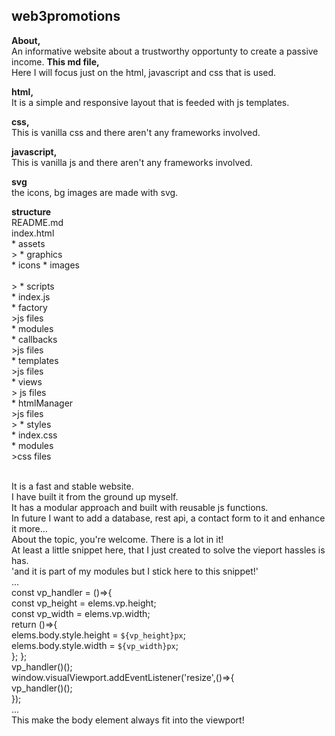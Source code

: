 ## web3promotions
**About,**
<br/>An informative website about a trustworthy opportunty to create a passive income.
**This md file,**
<br/>Here I will focus just on the html, javascript and css that is used.

**html,**
<br/>It is a simple and responsive layout that is feeded with js templates.

**css,**
<br/>This is vanilla css and there aren't any frameworks involved.

**javascript,**
<br/>This is vanilla js and there aren't any frameworks involved.

**svg**
<br/> the icons, bg images are made with svg.

**structure**
<br/>README.md
<br/>index.html
<br/>* assets
<br/>>	* graphics  
			* icons 
			* images  
<br/>>	* scripts
<br/>		* index.js
<br/>		* factory
<br/>			>js files
<br/>		* modules
<br/>			* callbacks
<br/>				>js files
<br/>			* templates
<br/>				>js files
<br/>		* views
<br/>>			js files
<br/>		* htmlManager
<br/>			>js files
<br/>>	* styles
<br/>		* index.css
<br/>		* modules
<br/>			>css files

<br/>It is a fast and stable website.
<br/>I have built it from the ground up myself. 
<br/>It has a modular approach and built with reusable js functions.
<br/>In future I want to add a database, rest api, a contact form to it and enhance it more... 
<br/>About the topic, you're welcome. There is a lot in it!
<br/>At least a little snippet here, that I just created to solve the vieport hassles is has.
<br/>'and it is part of my modules but I stick here to this snippet!'
<br/>
...
	<br/>const vp_handler = ()=>{
		<br/>const vp_height = elems.vp.height;
		<br/>const vp_width = elems.vp.width;
		<br/>return ()=>{
			<br/>elems.body.style.height = `${vp_height}px`;
			<br/>elems.body.style.width = `${vp_width}px`;
		<br/>};
	};
	<br/>vp_handler()();
	<br/>window.visualViewport.addEventListener('resize',()=>{
		<br/>vp_handler()();
	<br/>});
<br/>
...
<br/>
This make the body element always fit into the viewport!